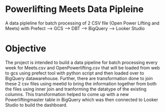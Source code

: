 # Powerlifting Meets Data Pipleine

A data pipleline for batch processing of 2 CSV file (Open Power Lifting and Meets) with Prefect --> GCS --> DBT --> BigQuery --> Looker Studio

# Objective

The project is intended to build a data pipeline for batch processing every week for Meets.csv and OpenPowerlifting.csv that will be loaded from web to gcs using prefect tool with python script and then loaded over to BigQuery datawarehouse. Further, there are transformation done to join these 2 csv files using meetid to bring the information together from both the files using inner join and tranforming the datatype of the existing columns. This transformation helped to come up with a new Powerliftingmaster table in BigQuery which was then connected to Looker Studio to build the dashboard.

